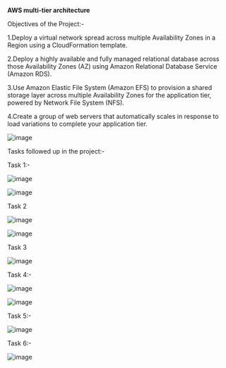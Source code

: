**AWS multi-tier architecture**

Objectives of the Project:-

1.Deploy a virtual network spread across multiple Availability Zones in a Region using a CloudFormation template.

2.Deploy a highly available and fully managed relational database across those Availability Zones (AZ) using Amazon Relational Database Service (Amazon RDS).

3.Use Amazon Elastic File System (Amazon EFS) to provision a shared storage layer across multiple Availability Zones for the application tier, powered by Network File System (NFS).

4.Create a group of web servers that automatically scales in response to load variations to complete your application tier.

![image](https://github.com/user-attachments/assets/2c9e3a0e-ede9-4961-9ef2-b96a9cf999de)

Tasks followed up in the project:-

Task 1:-

![image](https://github.com/user-attachments/assets/f29aa2e0-1c7b-4072-a806-1d5d0df416de)


![image](https://github.com/user-attachments/assets/40f42824-e566-4b56-a6b1-0d2ae6d4e907)

Task 2

![image](https://github.com/user-attachments/assets/c6e021e0-f52a-42b5-8662-eb2cbe8c928c)


![image](https://github.com/user-attachments/assets/c7f82d32-3ba7-4828-8f62-449d31096068)

Task 3

![image](https://github.com/user-attachments/assets/a2958060-cb85-4e3c-b01f-e29dd5e01914)

Task 4:-

![image](https://github.com/user-attachments/assets/cf469e22-2dd7-4219-acba-09b11f34d0d9)

![image](https://github.com/user-attachments/assets/3a7c118d-df74-47db-9d19-8e2fd6e370fb)

Task 5:-

![image](https://github.com/user-attachments/assets/a0ec311e-acb8-45ed-9e7c-7e5a403d8ee8)

Task 6:-

![image](https://github.com/user-attachments/assets/77970d06-3a1d-4dc0-9a3a-843587e38191)














